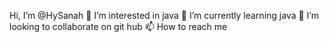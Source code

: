 Hi, I’m @HySanah
👀 I’m interested in java
🌱 I’m currently learning java
💞️ I’m looking to collaborate on git hub
📫 How to reach me 
